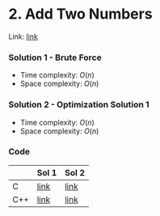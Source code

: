 # 2. Add Two Numbers
Link: [link](https://leetcode.com/problems/add-two-numbers/)

### Solution 1 - Brute Force
* Time complexity: $O(n)$
* Space complexity: $O(n)$

### Solution 2 - Optimization Solution 1
* Time complexity: $O(n)$
* Space complexity: $O(n)$

### Code
||Sol 1|Sol 2|
|-|-|-|
|C|[link](./sol_1/main.c)|[link](./sol_2/main.c)|
|C++|[link](./sol_1/main.cpp)|[link](./sol_2/main.cpp)|